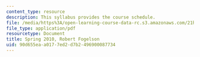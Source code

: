 ```yaml
---
content_type: resource
description: This syllabus provides the course schedule.
file: /media/https%3A/open-learning-course-data-rc.s3.amazonaws.com/21h-234j-downtown-spring-2005/90d655eaa0177ed2d7b2496900087734_MIT21H_234JS05_syllS10.pdf
file_type: application/pdf
resourcetype: Document
title: Spring 2010, Robert Fogelson
uid: 90d655ea-a017-7ed2-d7b2-496900087734
---
```

